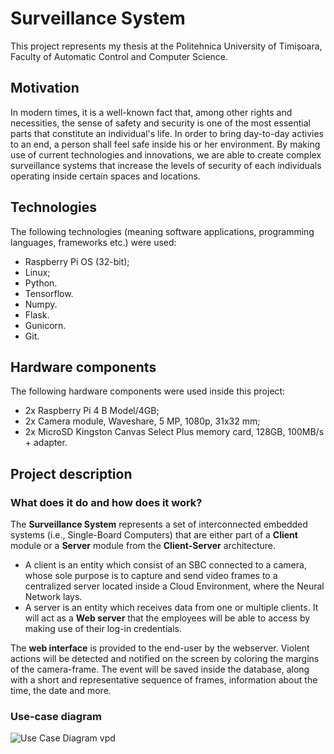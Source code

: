 # Surveillance System
This project represents my thesis at the Politehnica University of Timișoara, Faculty of Automatic Control and Computer Science.

## Motivation
In modern times, it is a well-known fact that, among other rights and necessities, the sense of safety and security is one of the most essential
parts that constitute an individual's life. In order to bring day-to-day activies to an end, a person shall feel safe inside his or her
environment. By making use of current technologies and innovations, we are able to create complex surveillance systems that increase 
the levels of security of each individuals operating inside certain spaces and locations.

## Technologies
The following technologies (meaning software applications, programming languages, frameworks etc.) were used:

- Raspberry Pi OS (32-bit);
- Linux;
- Python.
- Tensorflow.
- Numpy.
- Flask.
- Gunicorn.
- Git.

## Hardware components
The following hardware components were used inside this project:

- 2x Raspberry Pi 4 B Model/4GB;
- 2x Camera module, Waveshare, 5 MP, 1080p, 31x32 mm;
- 2x MicroSD Kingston Canvas Select Plus memory card, 128GB, 100MB/s + adapter.

## Project description

### What does it do and how does it work?
The <b>Surveillance System</b> represents a set of interconnected embedded systems (i.e., Single-Board Computers) that are either part of a <b>Client</b> module or a <b>Server</b> module from the <b>Client-Server</b> architecture. 

- A client is an entity which consist of an SBC connected to a camera, whose sole purpose is to capture and send video frames to a centralized server located inside a Cloud Environment, where the Neural Network lays.
- A server is an entity which receives data from one or multiple clients. It will act as a <b>Web server</b> that the employees will be able to access by making use of their log-in credentials.

The <b>web interface</b> is provided to the end-user by the webserver. Violent actions will be detected and notified on the screen by coloring the margins of the camera-frame. The event will be saved inside the database, along with a short and representative sequence of frames, information about the time, the date and more.

### Use-case diagram
![Use Case Diagram vpd](https://user-images.githubusercontent.com/59684906/227804607-6ef2e92b-7392-4073-a46b-d7f5aa618aa4.png)

